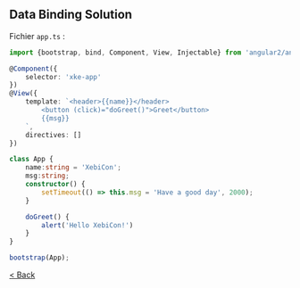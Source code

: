 ## Data Binding Solution

Fichier `app.ts` :

```typescript
import {bootstrap, bind, Component, View, Injectable} from 'angular2/angular2';

@Component({
    selector: 'xke-app'
})
@View({
    template: `<header>{{name}}</header>
        <button (click)="doGreet()">Greet</button>
        {{msg}}
    `,
    directives: []
})

class App {
    name:string = 'XebiCon';
    msg:string;
    constructor() {
        setTimeout(() => this.msg = 'Have a good day', 2000);
    }

    doGreet() {
        alert('Hello XebiCon!')
    }
}

bootstrap(App);

```

[< Back](1-data-binding.md)
